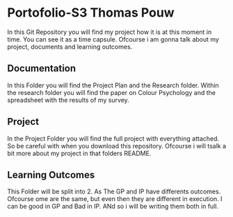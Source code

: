 # Portofolio-S3 Thomas Pouw

In this Git Repository you will find my project how it is at this moment in time. You can see it as a time capsule. 
Ofcourse i am gonna talk about my project, documents and learning outcomes.

## Documentation
In this Folder you will find the Project Plan and the Research folder. Within the research folder you will find the paper on Colour Psychology and the spreadsheet with the results of my survey.

## Project
In the Project Folder you will find the full project with everything attached. So be careful with when you download this repository. Ofcourse i will tsalk a bit more about my project in that folders README.

## Learning Outcomes

This Folder will be split into 2. As The GP and IP have differents outcomes. Ofcourse ome are the same, but even then they are different in execution. I can be good in GP and Bad in IP. ANd so i will be writing them both in full.
